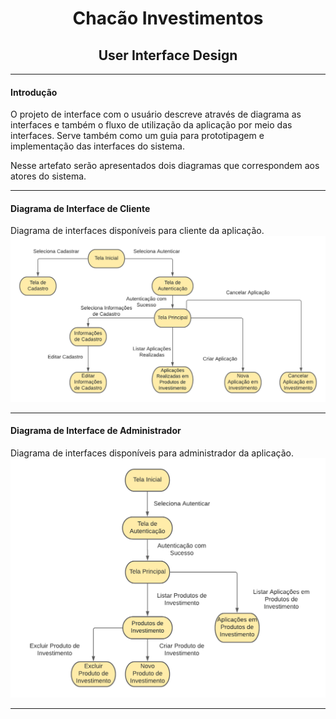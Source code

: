 <h1 align="center">Chacão Investimentos</h1>
<h2 align="center">User Interface Design</h2>

____
#### Introdução
O projeto de interface com o usuário descreve através de diagrama as interfaces e também o fluxo de utilização da aplicação por meio das interfaces. Serve também como um guia para prototipagem e implementação das interfaces do sistema.

Nesse artefato serão apresentados dois diagramas que correspondem aos atores do sistema.

____
#### Diagrama de Interface de Cliente

Diagrama de interfaces disponíveis para cliente da aplicação.
![Diagrama_Cliente](customer_diagram.png)

___
#### Diagrama de Interface de Administrador

Diagrama de interfaces disponíveis para administrador da aplicação.
![Diagrama_Cliente](admin_diagram.png)
____